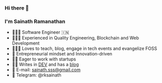 ### Hi there 👋



### I'm Sainath Ramanathan
- 👨🏻‍💻 Software Engineer 🇮🇳
- 🤹🏻‍♂️ Experienced in Quality Engineering, Blockchain and Web Development
- 👨🏻‍🏫 Loves to teach, blog, engage in tech events and evangelize FOSS
- 🧐 Entrepreneurial mindset and Innovation-driven
- 🧗🏻 Eager to work with startups
- ✍🏻 Writes in [DEV](https://dev.to/sainathr) and has a [blog](https://blog.amidstgeeks.com/)
- 📧  E-mail: sainath.sss@gmail.com
- 📲 Telegram: @rksainath
